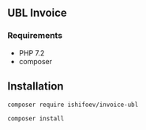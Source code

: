 ## UBL Invoice

### Requirements

* PHP 7.2
* composer

## Installation 

````
composer require ishifoev/invoice-ubl

````

````
composer install
````

